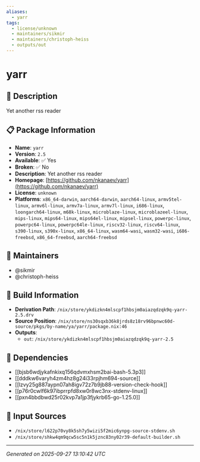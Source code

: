 ```yaml
---
aliases:
  - yarr
tags:
  - license/unknown
  - maintainers/sikmir
  - maintainers/christoph-heiss
  - outputs/out
---
```


# yarr

## 📝 Description

Yet another rss reader

## 📋 Package Information

- **Name**: `yarr`
- **Version**: `2.5`
- **Available**: ✅ Yes
- **Broken**: ✅ No
- **Description**: Yet another rss reader
- **Homepage**: [https://github.com/nkanaev/yarr](https://github.com/nkanaev/yarr)
- **License**: `unknown`
- **Platforms**: `x86_64-darwin`, `aarch64-darwin`, `aarch64-linux`, `armv5tel-linux`, `armv6l-linux`, `armv7a-linux`, `armv7l-linux`, `i686-linux`, `loongarch64-linux`, `m68k-linux`, `microblaze-linux`, `microblazeel-linux`, `mips-linux`, `mips64-linux`, `mips64el-linux`, `mipsel-linux`, `powerpc-linux`, `powerpc64-linux`, `powerpc64le-linux`, `riscv32-linux`, `riscv64-linux`, `s390-linux`, `s390x-linux`, `x86_64-linux`, `wasm64-wasi`, `wasm32-wasi`, `i686-freebsd`, `x86_64-freebsd`, `aarch64-freebsd`
## 👥 Maintainers

- @sikmir
- @christoph-heiss


## 🔧 Build Information

- **Derivation Path**: `/nix/store/ykdizkn4mlscpf1hbsjm0aiazqdzqk9q-yarr-2.5.drv`
- **Source Position**: `/nix/store/ns30sqxb36k8jrds8z18rv96bpnwc60d-source/pkgs/by-name/ya/yarr/package.nix:46`
- **Outputs**:
  - `out`:  `/nix/store/ykdizkn4mlscpf1hbsjm0aiazqdzqk9q-yarr-2.5`

## 🔗 Dependencies

- [[bjsb6wdjykafnkixq156qdvmxhsm2bai-bash-5.3p3]]
- [[dddkw6varyh4zm4hz8g24i33rpjhm694-source]]
- [[lzvy25g887aypn07ah8igv72z7b9jb88-version-check-hook]]
- [[p76r0cwlf6k97ibprrpfd8xw0r8wc3nx-stdenv-linux]]
- [[pxn4bbdbwd25r02kvp7a1jp3fjykrb65-go-1.25.0]]

## 📁 Input Sources

- `/nix/store/l622p70vy8k5sh7y5wizi5f2mic6ynpg-source-stdenv.sh`
- `/nix/store/shkw4qm9qcw5sc5n1k5jznc83ny02r39-default-builder.sh`

---
*Generated on 2025-09-27 13:10:42 UTC*
